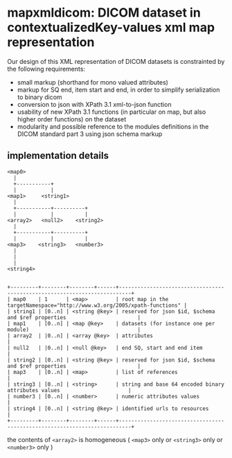 # mapxmldicom: DICOM dataset in contextualizedKey-values xml map representation

Our design of this XML representation of DICOM datasets is constrainted by the following requirements:
- small markup (shorthand for mono valued attributes)
- markup for SQ end, item start and end, in order to simplify serialization to binary dicom
- conversion to json with XPath 3.1 xml-to-json function
- usability of new XPath 3.1 functions (in particular on map, but also higher order functions) on the dataset
- modularity and possible reference to the modules definitions in the DICOM standard part 3 using json schema markup


## implementation details

```
<map0>
  |
  +-----------+
  |           |
<map1>     <string1>
  |      
  +-----------+----------+
  |           |          |
<array2>   <null2>    <string2>
  |
  +-----------+----------+
  |           |          |  
<map3>    <string3>   <number3>
  |
  |
  |
<string4>


+---------+--------+--------+------+--------------------------------------------------------------------------+
| map0    | 1      | <map>         | root map in the targetNamespace="http://www.w3.org/2005/xpath-functions" |
| string1 | [0..n] | <string @key> | reserved for json $id, $schema and $ref properties                       |
| map1    | [0..n] | <map @key>    | datasets (for instance one per module)                                   |
| array2  | |0..n] | <array @key>  | attributes                                                               |
| null2   | |0..n] | <null @key>   | end SQ, start and end item                                               |
| string2 | [0..n] | <string @key> | reserved for json $id, $schema and $ref properties                       |
| map3    | [0..n] | <map>         | list of references                                                       |
| string3 | [0..n] | <string>      | string and base 64 encoded binary attributes values                      |
| number3 | [0..n] | <number>      | numeric attributes values                                                |
| string4 | [0..n] | <string @key> | identified urls to resources                                             |
+---------+--------+--------+------+--------------------------------------------------------------------------+

```

the contents of ```<array2>``` is homogeneous ( ```<map3>``` only or ```<string3>``` only or ```<number3>``` only )
